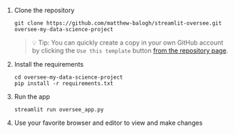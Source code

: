 1. Clone the repository

   ```
   git clone https://github.com/matthew-balogh/streamlit-oversee.git oversee-my-data-science-project
   ```

   > 💡 Tip: You can quickly create a copy in your own GitHub account by clicking the `Use this template` button [from the repository page](https://github.com/matthew-balogh/streamlit-oversee.git).

2. Install the requirements

   ```
   cd oversee-my-data-science-project
   pip install -r requirements.txt
   ```

3. Run the app

   ```
   streamlit run oversee_app.py
   ```

4. Use your favorite browser and editor to view and make changes